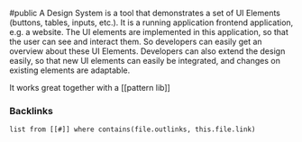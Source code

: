 #public
A Design System is a tool that demonstrates a set of UI Elements (buttons, tables, inputs, etc.). It is a running application frontend application, e.g. a website. The UI elements are implemented in this application, so that the user can see and interact them. So developers can easily get an overview about these UI Elements.
Developers can also extend the design easily, so that new UI elements can easily be integrated, and changes on existing elements are adaptable. 

It works great together with a [[pattern lib]]


### Backlinks
```dataview 
list from [[#]] where contains(file.outlinks, this.file.link)
```

